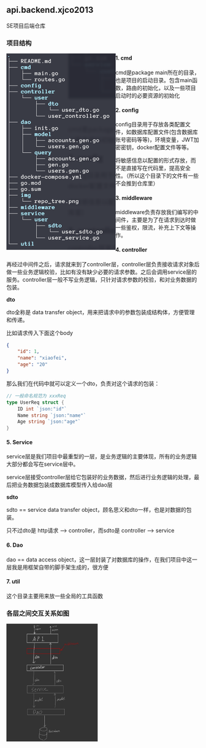## api.backend.xjco2013

SE项目后端仓库

### 项目结构

<img src="./img/repo_tree.png" alt="项目结构" style="zoom:50%; float:left" />

#### 1. cmd

cmd是package main所在的目录，也是项目的启动目录。包含main函数，路由的初始化，以及一些项目启动时的必要资源的初始化

#### 2. config

config目录用于存放各类配置文件，如数据库配置文件(包含数据库账号密码等等)，环境变量，JWT加密密钥，docker配置文件等等。

将敏感信息以配置的形式存放，而不是直接写在代码里，提高安全性。（所以这个目录下的文件有一些不会推到仓库里）

#### 3. middleware

middleware负责存放我们编写的中间件，主要是为了在请求到达时做一些鉴权，限流，补充上下文等操作。

#### 4. controller

再经过中间件之后，请求就来到了controller层，controller层负责接收请求对象后做一些业务逻辑校验，比如有没有缺少必要的请求参数。之后会调用service层的服务。controller层一般不写业务逻辑，只针对请求参数的校验，和对业务数据的包装。

**dto**

dto全称是 data transfer object，用来把请求中的参数包装成结构体，方便管理和传递。

比如请求传入下面这个body

```json
{
    "id": 1,
    "name": "xiaofei",
    "age": "20"
}
```

那么我们在代码中就可以定义一个dto，负责对这个请求的包装：

```go
// 一般命名规范为 xxxReq
type UserReq struct {
    ID int `json:"id"`
    Name string `json:"name"`
    Age string `json:"age"`
}
```



#### 5. Service

service层是我们项目中最重型的一层，是业务逻辑的主要体现，所有的业务逻辑大部分都会写在service层中。

service层接受controller层给它包装好的业务数据，然后进行业务逻辑的处理，最后把业务数据包装成数据库模型传入给dao层

**sdto**

sdto == service data transfer object，顾名思义和dto一样，也是对数据的包装。

只不过dto是 http请求 --> controller，而sdto是 controller --> service



#### 6. Dao

dao == data access object，这一层封装了对数据库的操作，在我们项目中这一层我是用框架自带的脚手架生成的，很方便



#### 7. util

这个目录主要用来放一些全局的工具函数





### 各层之间交互关系如图

<img src="./img/layer.jpg" alt="layer" style="zoom:30%; float:left" />